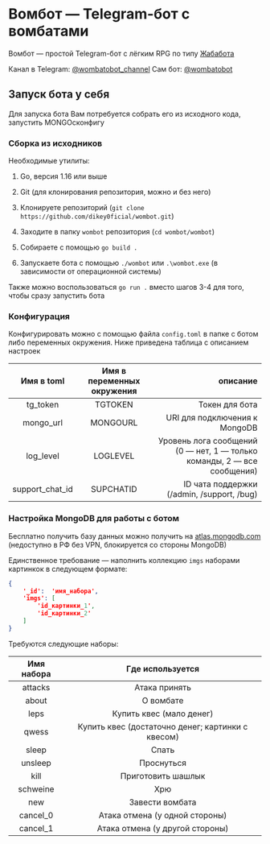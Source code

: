 # Вомбот — Telegram-бот с вомбатами

Вомбот — простой Telegram-бот с лёгким RPG по типу [Жабабота](https://vk.com/toadbot)

Канал в Telegram: [@wombatobot_channel](https://t.me/wombatobot_channel)
Сам бот: [@wombatobot](https://t.me/wombatobot)

## Запуск бота у себя

Для запуска бота Вам потребуется собрать его из исходного кода, запустить MONGOсконфигу

### Сборка из исходников

Необходимые утилиты:
  1. Go, версия 1.16 или выше
  2. Git (для клонирования репозитория, можно и без него)


1. Клонируете репозиторий (`git clone https://github.com/dikey0ficial/wombot.git`)
2. Заходите в папку `wombot` репозитория (`cd wombot/wombot`)
3. Собираете с помощью `go build .`
4. Запускаете бота с помощью `./wombot` или `.\wombot.exe` (в зависимости от операционной системы)

Также можно воспользоваться `go run .` вместо шагов 3-4 для того, чтобы сразу запустить бота

### Конфигурация

Конфигурировать можно с помощью файла `config.toml` в папке с ботом либо переменных окружения. Ниже приведена таблица с описанием настроек

| Имя в toml      | Имя в переменных окружения | описание                                                                |
|:---------------:|:--------------------------:|------------------------------------------------------------------------:|
| tg_token        | TGTOKEN                    | Токен для бота                                                          |
| mongo_url       | MONGOURL                   | URI для подключения к MongoDB                                           |
| log_level       | LOGLEVEL                   | Уровень лога сообщений (0 — нет, 1 — только команды, 2 — все сообщения) |
| support_chat_id | SUPCHATID                  | ID чата поддержки (/admin, /support, /bug)                              |

### Настройка MongoDB для работы с ботом

Бесплатно получить базу данных можно получить на [atlas.mongodb.com](https://atlas.mongodb.com) (недоступно в РФ без VPN, блокируется со стороны MongoDB)

Единственное требование — наполнить коллекцию `imgs` наборами картинкок в следующем формате:

```json
{
	'_id':  'имя_набора',
	'imgs': [
		'id_картинки_1',
		'id_картинки_2'
	]
}
```

Требуются следующие наборы:

| Имя набора         |                                  Где используется |
|:------------------:|:-------------------------------------------------:|
| attacks            | Атака принять                                     |
| about              | О вомбате                                         |
| leps               | Купить квес (мало денег)                          |
| qwess              | Купить квес (достаточно денег; картинки с квесом) |
| sleep              | Спать                                             |
| unsleep            | Проснуться                                        |
| kill               | Приготовить шашлык                                |
| schweine           | Хрю                                               |
| new                | Завести вомбата                                   |
| cancel_0           | Атака отмена (у одной стороны)                    |
| cancel_1           | Атака отмена (у другой стороны)                   |


